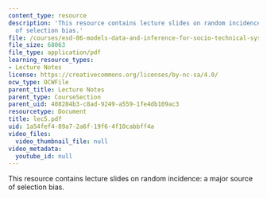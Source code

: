 ```yaml
---
content_type: resource
description: 'This resource contains lecture slides on random incidence: a major source
  of selection bias.'
file: /courses/esd-86-models-data-and-inference-for-socio-technical-systems-spring-2007/1a54fef489a72a6f19f64f10cabbff4a_lec5.pdf
file_size: 68063
file_type: application/pdf
learning_resource_types:
- Lecture Notes
license: https://creativecommons.org/licenses/by-nc-sa/4.0/
ocw_type: OCWFile
parent_title: Lecture Notes
parent_type: CourseSection
parent_uid: 408284b3-c8ad-9249-a559-1fe4db109ac3
resourcetype: Document
title: lec5.pdf
uid: 1a54fef4-89a7-2a6f-19f6-4f10cabbff4a
video_files:
  video_thumbnail_file: null
video_metadata:
  youtube_id: null
---
```

This resource contains lecture slides on random incidence: a major source of selection bias.